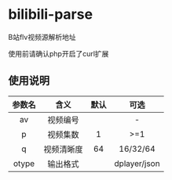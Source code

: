 # bilibili-parse
B站flv视频源解析地址

使用前请确认php开启了curl扩展

## 使用说明

| 参数名| 含义| 默认| 可选|
| :----: | :----: | :----: | :----: |
| av | 视频编号 |     | - |
| p  | 视频集数 | 1 | >=1 |
| q  | 视频清晰度 | 64 | 16/32/64 |
| otype  | 输出格式 |     | dplayer/json |

